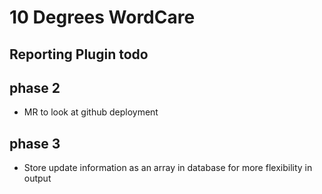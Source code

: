 # 10 Degrees WordCare

## Reporting Plugin todo

## phase 2

 - MR to look at github deployment

## phase 3

- Store update information as an array in database for more flexibility in output
